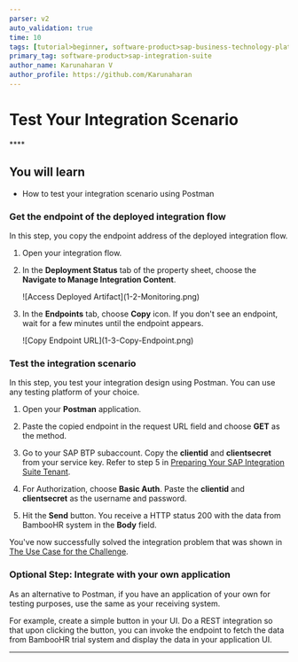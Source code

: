```yaml
---
parser: v2
auto_validation: true
time: 10
tags: [tutorial>beginner, software-product>sap-business-technology-platform, software-product>sap-btp--cloud-foundry-environment]
primary_tag: software-product>sap-integration-suite
author_name: Karunaharan V
author_profile: https://github.com/Karunaharan
---
```


# Test Your Integration Scenario
<!-- description --> ****


## You will learn
  - How to test your integration scenario using Postman


### Get the endpoint of the deployed integration flow

In this step, you copy the endpoint address of the deployed integration flow.

1. Open your integration flow.

2. In the **Deployment Status** tab of the property sheet, choose the **Navigate to Manage Integration Content**.

    <!-- border -->![Access Deployed Artifact](1-2-Monitoring.png)

3. In the **Endpoints** tab, choose **Copy** icon. If you don't see an endpoint, wait for a few minutes until the endpoint appears.

    <!-- border -->![Copy Endpoint URL](1-3-Copy-Endpoint.png)


### Test the integration scenario

In this step, you test your integration design using Postman. You can use any testing platform of your choice.

1. Open your **Postman** application.

2. Paste the copied endpoint in the request URL field and choose **GET** as the method.

3. Go to your SAP BTP subaccount. Copy the **clientid** and **clientsecret** from your service key. Refer to step 5 in [Preparing Your SAP Integration Suite Tenant](btp-integration-suite-nonsapconnectivity-settingup-suite).

4. For Authorization, choose **Basic Auth**. Paste the **clientid** and **clientsecret** as the username and password.

5. Hit the **Send** button. You receive a HTTP status 200 with the data from BambooHR system in the **Body** field.

You've now successfully solved the integration problem that was shown in [The Use Case for the Challenge](btp-integration-suite-nonsapconnectivity-usecase).


### Optional Step: Integrate with your own application

As an alternative to Postman, if you have an application of your own for testing purposes, use the same as your receiving system.

For example, create a simple button in your UI. Do a REST integration so that upon clicking the button, you can invoke the endpoint to fetch the data from BambooHR trial system and display the data in your application UI.

---